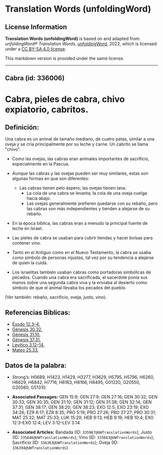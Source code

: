 # Translation Words (unfoldingWord)

## License Information

**Translation Words (unfoldingWord)** is based on and adapted from: _unfoldingWord® Translation Words_, [unfoldingWord](https://unfoldingword.org/utw), 2022, which is licensed under a [CC BY-SA 4.0 license](https://creativecommons.org/licenses/by-sa/4.0/legalcode.en).

This markdown version is provided under the same license.



--------------------------------

## Cabra (id: 336006)

Cabra, pieles de cabra, chivo expiatorio, cabritos.
===================================================

Definición:
-----------

Una cabra es un animal de tamaño mediano, de cuatro patas, similar a una oveja y se cría principalmente por su leche y carne. Un cabrito se llama "chivo".

* Como las ovejas, las cabras eran animales importantes de sacrificio, especialmente en la Pascua.
* Aunque las cabras y las ovejas pueden ser muy similares, estas son algunas formas en que son diferentes:

    + Las cabras tienen pelo áspero; las ovejas tienen lana.
        + La cola de una cabra se levanta; la cola de una oveja cuelga hacia abajo.
        + Las ovejas generalmente prefieren quedarse con su rebaño, pero las cabras son más independientes y tienden a alejarse de su rebaño.
* En la época bíblica, las cabras eran a menudo la principal fuente de leche en Israel.
* Las pieles de cabra se usaban para cubrir tiendas y hacer bolsas para contener vino.
* Tanto en el Antiguo como en el Nuevo Testamento, la cabra se usaba como símbolo de personas injustas, tal vez por su tendencia a alejarse de quien la cuida.
* Los israelitas también usaban cabras como portadoras simbólicas de pecados. Cuando una cabra era sacrificada, el sacerdote ponía sus manos sobre una segunda cabra viva y la enviaba al desierto como símbolo de que el animal llevaba los pecados del pueblo.

(Ver también: rebaño, sacrificio, oveja, justo, vino).

Referencias Bíblicas:
---------------------

* [Éxodo 12\.3–4\.](https://ref.ly/Exod12:3-Exod12:4)
* [Génesis 30\.32\.](https://ref.ly/Gen30:32)
* [Génesis 31\.10\.](https://ref.ly/Gen31:10)
* [Génesis 37\.31\.](https://ref.ly/Gen37:31)
* [Levítico 3\.12–14\.](https://ref.ly/Lev3:12-Lev3:14)
* [Mateo 25\.33\.](https://ref.ly/Matt25:33)

Datos de la palabra:
--------------------

* Strong’s: H0689, H1423, H1429, H3277, H3629, H5795, H5796, H6260, H6629, H6842, H7716, H8163, H8166, H8495, G01220, G20550, G20560, G51310\.

* **Associated Passages:** GEN 15:9; GEN 27:9; GEN 27:16; GEN 30:32; GEN 30:33; GEN 30:35; GEN 31:10; GEN 31:12; GEN 31:38; GEN 32:14; GEN 37:31; GEN 38:17; GEN 38:20; GEN 38:23; EXO 12:5; EXO 23:19; EXO 34:26; EZR 6:17; EZR 8:35; PRO 5:19; PRO 27:26; PRO 27:27; PRO 30:31; MAT 25:32; MAT 25:33; LUK 15:29; HEB 9:13; HEB 9:19; HEB 10:4; EXO 12:3–EXO 12:4; LEV 3:12–LEV 3:14
* **Associated Articles:** Bandada (ID: `335967@UWTranslationWords`); Justo (ID: `335646@UWTranslationWords`); Vino (ID: `335663@UWTranslationWords`); Sacrificio (ID: `336363@UWTranslationWords`); Oveja (ID: `336394@UWTranslationWords`)

